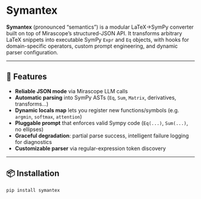 # Symantex

**Symantex** (pronounced “semantics”) is a modular LaTeX→SymPy converter built on top of Mirascope’s structured-JSON API.  It transforms arbitrary LaTeX snippets into executable SymPy `Expr` and `Eq` objects, with hooks for domain-specific operators, custom prompt engineering, and dynamic parser configuration.

---

## 🚀 Features

- **Reliable JSON mode** via Mirascope LLM calls  
- **Automatic parsing** into SymPy ASTs (`Eq`, `Sum`, `Matrix`, derivatives, transforms…)  
- **Dynamic locals map** lets you register new functions/symbols (e.g. `argmin`, `softmax`, `attention`)  
- **Pluggable prompt** that enforces valid Sympy code (`Eq(...)`, `Sum(...)`, no ellipses)  
- **Graceful degradation**: partial parse success, intelligent failure logging for diagnostics  
- **Customizable parser** via regular-expression token discovery  

---

## 📦 Installation

```bash
pip install symantex
```
